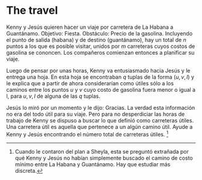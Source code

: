 
# The travel

Kenny y Jesús quieren hacer un viaje por carretera de La Habana a Guantánamo. Objetivo: Fiesta. Obstáculo: Precio de la gasolina. Incluyendo el punto de salida (habana) y de destino (guantánamo), hay un total de $n$ puntos a los que es posible visitar, unidos por $m$ carreteras cuyos costos de gasolina se cononcen. Los compañeros comienzan entonces a planificar su viaje.

Luego de pensar por unas horas, Kenny va entusiasmado hacia Jesús y le entrega una hoja. En esta hoja se encontraban $q$ tuplas de la forma $(u, v, l)$ y le explica que a partir de ahora considerarían como útiles sólo a los caminos entre los puntos $u$ y $v$ cuyo costo de gasolina fuera menor o igual a l, para $u, v, l$ de alguna de las $q$ tuplas.

Jesús lo miró por un momento y le dijo: Gracias. La verdad esta información no era del todo útil para su viaje. Pero para no desperdiciar las horas de trabajo de Kenny se dispuso a buscar lo que definió como carreteras útiles. Una carretera útil es aquella que pertenece a un algún camino útil. Ayude a Kenny y Jesús encontrando el número total de carreteras útiles. [^1]

[^1]: Cuando le contaron del plan a Sheyla, esta se preguntó extrañada por qué Kenny y Jesús no habían simplemente buscado el camino de costo mínimo entre La Habana y Guantánamo. Hay que estudiar más discreta.
